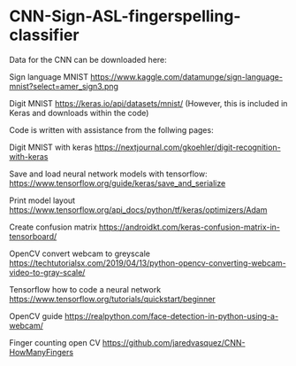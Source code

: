# CNN-Sign-ASL-fingerspelling-classifier

Data for the CNN can be downloaded here: 

Sign language MNIST 
https://www.kaggle.com/datamunge/sign-language-mnist?select=amer_sign3.png 

Digit MNIST 
https://keras.io/api/datasets/mnist/ (However, this is included in Keras and downloads within the code) 



Code is written with assistance from the follwing pages: 

Digit MNIST with keras 
https://nextjournal.com/gkoehler/digit-recognition-with-keras

Save and load neural network models with tensorflow: 
https://www.tensorflow.org/guide/keras/save_and_serialize

Print model layout 
https://www.tensorflow.org/api_docs/python/tf/keras/optimizers/Adam

Create confusion matrix 
https://androidkt.com/keras-confusion-matrix-in-tensorboard/

OpenCV convert webcam to greyscale 
https://techtutorialsx.com/2019/04/13/python-opencv-converting-webcam-video-to-gray-scale/

Tensorflow how to code a neural network 
https://www.tensorflow.org/tutorials/quickstart/beginner

OpenCV guide 
https://realpython.com/face-detection-in-python-using-a-webcam/

Finger counting open CV 
https://github.com/jaredvasquez/CNN-HowManyFingers
